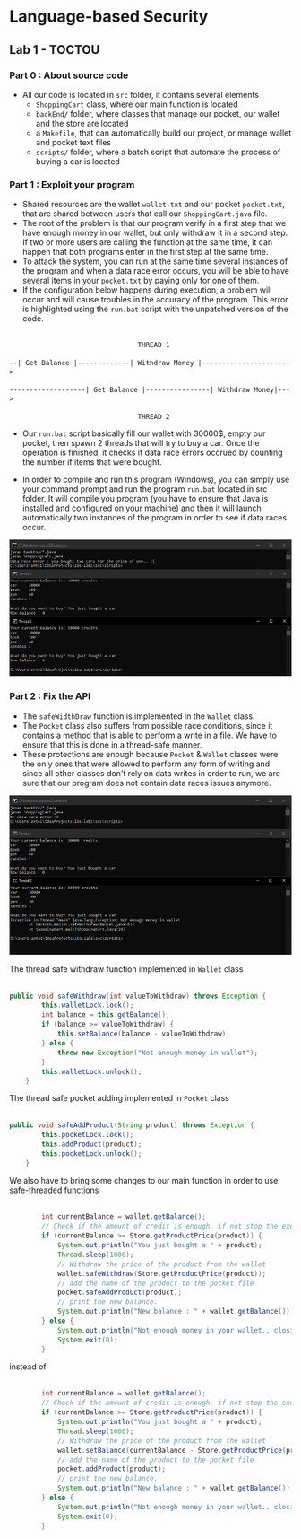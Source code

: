 # Language-based Security

## Lab 1 - TOCTOU

### Part 0 : About source code

- All our code is located in `src` folder, it contains several elements :
    - `ShoppingCart` class, where our main function is located
    - `backEnd/` folder, where classes that manage our pocket, our wallet and the store are located
    - a `Makefile`, that can automatically build our project, or manage wallet and pocket text files 
    - `scripts/` folder, where a batch script that automate the process of buying a car is located


### Part 1 : Exploit your program

- Shared resources are the wallet `wallet.txt` and our pocket `pocket.txt`, that are shared between users that call our `ShoppingCart.java` file.
- The root of the problem is that our program verify in a first step that we have enough money in our wallet, but only withdraw it in a second step. If two or more users are calling the function at the same time, it can happen that both programs enter in the first step at the same time.
- To attack the system, you can run at the same time several instances of the program and when a data race error occurs, you will be able to have several items in your `pocket.txt` by paying only for one of them.
- If the configuration below happens during execution, a problem will occur and will cause troubles in the accuracy of the program. This error is highlighted using the `run.bat` script with the unpatched version of the code.

   
```

                                THREAD 1
                
--| Get Balance |-------------| Withdraw Money |---------------------->

-------------------| Get Balance |----------------| Withdraw Money|--->

                                THREAD 2

```

- Our `run.bat` script basically fill our wallet with 30000$, empty our pocket, then spawn 2 threads that will try to buy a car. Once the operation is finished, it checks if data race errors occrued by counting the number if items that were bought.

- In order to compile and run this program (Windows), you can simply use your command prompt and run the program `run.bat` located in src folder. It will compile you program (you have to ensure that Java is installed and configured on your machine) and then it will launch automatically two instances of the program in order to see if data races occur.

![No thread-Safe Version](/assets/lab1/no-thread-safe.PNG)

### Part 2 : Fix the API

- The `safeWidthDraw` function is implemented in the `Wallet` class.
- The `Pocket` class also suffers from possible race conditions, since it contains a method that is able to perform a write in a file. We have to ensure that this is done in a thread-safe manner.
- These protections are enough because `Pocket` & `Wallet` classes were the only ones that were allowed to perform any form of writing and since all other classes don't rely on data writes in order to run, we are sure that our program does not contain data races issues anymore.

![Thread-Safe Version](/assets/lab1/thread-safe.PNG)

The thread safe withdraw function implemented in `Wallet` class 
   
   ```java
   
   public void safeWithdraw(int valueToWithdraw) throws Exception {
           this.walletLock.lock();
           int balance = this.getBalance();
           if (balance >= valueToWithdraw) {
               this.setBalance(balance - valueToWithdraw);
           } else {
               throw new Exception("Not enough money in wallet");
           }
           this.walletLock.unlock();
       }
   
   ```

The thread safe pocket adding implemented in `Pocket` class

```java

public void safeAddProduct(String product) throws Exception {
        this.pocketLock.lock();
        this.addProduct(product);
        this.pocketLock.unlock();
    }

```

We also have to bring some changes to our main function in order to use safe-threaded functions

```java

        int currentBalance = wallet.getBalance();
        // Check if the amount of credit is enough, if not stop the execution
        if (currentBalance >= Store.getProductPrice(product)) {
            System.out.println("You just bought a " + product);
            Thread.sleep(1000);
            // Withdraw the price of the product from the wallet
            wallet.safeWithdraw(Store.getProductPrice(product));
            // add the name of the product to the pocket file
            pocket.safeAddProduct(product);
            // print the new balance.
            System.out.println("New balance : " + wallet.getBalance());
        } else {
            System.out.println("Not enough money in your wallet.. closing program !");
            System.exit(0);
        }

```


instead of 


```java

        int currentBalance = wallet.getBalance();
        // Check if the amount of credit is enough, if not stop the execution
        if (currentBalance >= Store.getProductPrice(product)) {
            System.out.println("You just bought a " + product);
            Thread.sleep(1000);
            // Withdraw the price of the product from the wallet
            wallet.setBalance(currentBalance - Store.getProductPrice(product));
            // add the name of the product to the pocket file
            pocket.addProduct(product);
            // print the new balance.
            System.out.println("New balance : " + wallet.getBalance());
        } else {
            System.out.println("Not enough money in your wallet.. closing program !");
            System.exit(0);
        }

```

